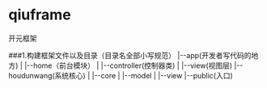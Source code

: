 # qiuframe
开元框架

###1.构建框架文件以及目录（目录名全部小写规范）
|--app(开发者写代码的地方)
|   |--home（前台模块）
|        |--controller(控制器类)
|        |--view(视图层)
|--houdunwang(系统核心)
|     |--core
|     |--model
|     |--view
|--public(入口)